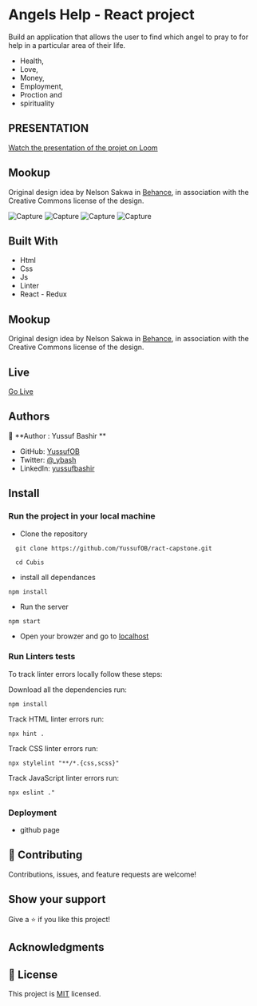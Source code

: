 # Angels Help - React project
Build an application that allows the user to find which angel to pray to for help in a particular area of their life. 
- Health, 
- Love,
- Money, 
- Employment, 
- Proction and 
- spirituality

## PRESENTATION
[Watch the presentation of the projet on Loom](https://drive.google.com/file/d/12SXbeaoD3VSxnw_9YoOjdOcg1taUldmn/view?usp=sharing)

## Mookup
Original design idea by Nelson Sakwa in [Behance](https://www.behance.net/gallery/31579789/Ballhead-App-(Free-PSDs)), in association with the Creative Commons license of the design.

![Capture](./src/images/Screenshot%20(25).png)
![Capture](./src/images/Screenshot%20(27).png)
![Capture](./src/images/Screenshot%20(28).png)
![Capture](./src/images/Screenshot%20(26).png)

## Built With

- Html
- Css
- Js
- Linter
- React - Redux

## Mookup
Original design idea by Nelson Sakwa in [Behance](https://www.behance.net/gallery/31579789/Ballhead-App-(Free-PSDs)), in association with the Creative Commons license of the design.

## Live

[Go Live](https://vocal-truffle-bc5a0e.netlify.app/)

## Authors

👤 **Author : Yussuf Bashir **

- GitHub: [YussufOB](https://github.com/YussufOB)
- Twitter: [@_ybash](https://twitter.com/_ybash)
- LinkedIn: [yussufbashir](www.linkedin.com/in/yussufbashir)


## Install
### Run the project in your local machine

- Clone the repository
```
  git clone https://github.com/YussufOB/ract-capstone.git

  cd Cubis
```
- install all dependances

```
npm install
```

- Run the server

```
npm start
```
- Open your browzer and go to [localhost](http://localhost:3000/)


### Run Linters tests
To track linter errors locally follow these steps:  

Download all the dependencies run:
```
npm install
```
Track HTML linter errors run:
```
npx hint .
```
Track CSS linter errors run:
```
npx stylelint "**/*.{css,scss}"
```
Track JavaScript linter errors run:
```
npx eslint ."
```

### Deployment
- github page

## 🤝 Contributing

Contributions, issues, and feature requests are welcome!

## Show your support

Give a ⭐️ if you like this project!

## Acknowledgments


## 📝 License

This project is [MIT](./MIT.md) licensed.